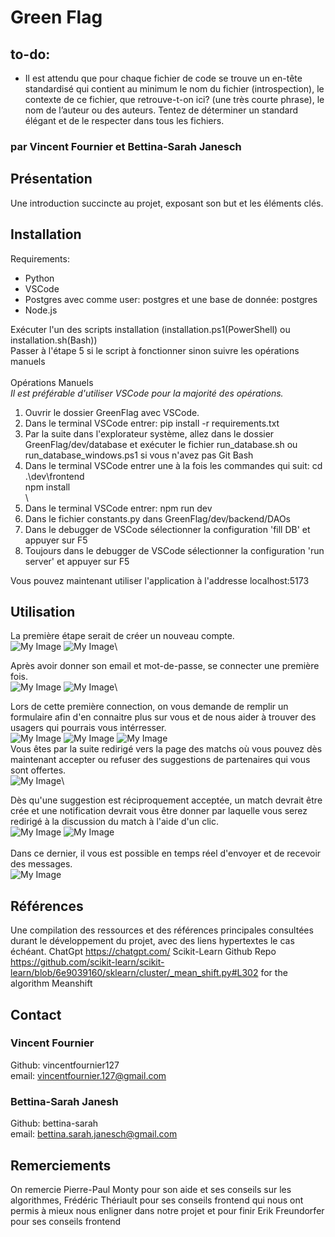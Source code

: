 # Green Flag
## to-do:
* Il est attendu que pour chaque fichier de code se trouve un en-tête standardisé qui contient au minimum le nom du fichier (introspection), le contexte de ce fichier, que retrouve-t-on ici? (une très courte phrase), le nom de l’auteur ou des auteurs. Tentez de déterminer un standard élégant et de le respecter dans tous les fichiers.
### par Vincent Fournier et Bettina-Sarah Janesch

## Présentation
Une introduction succincte au projet, exposant son but et les éléments clés.

## Installation
Requirements:
- Python
- VSCode
- Postgres avec comme user: postgres et une base de donnée: postgres
- Node.js

Exécuter l'un des scripts installation (installation.ps1(PowerShell) ou installation.sh(Bash))\
Passer à l'étape 5 si le script à fonctionner sinon suivre les opérations manuels\
\
Opérations Manuels\
*Il est préférable d'utiliser VSCode pour la majorité des opérations.*
1. Ouvrir le dossier GreenFlag avec VSCode.
2. Dans le terminal VSCode entrer: pip install -r requirements.txt
3. Par la suite dans l'explorateur système, allez dans le dossier GreenFlag/dev/database et exécuter le fichier run_database.sh ou run_database_windows.ps1 si vous n'avez pas Git Bash
4. Dans le terminal VSCode entrer une à la fois les commandes qui suit:
cd .\dev\frontend\
npm install
\
\
5. Dans le terminal VSCode entrer: npm run dev
6. Dans le fichier constants.py dans GreenFlag/dev/backend/DAOs
7. Dans le debugger de VSCode sélectionner la configuration 'fill DB' et appuyer sur F5
8. Toujours dans le debugger de VSCode sélectionner la configuration 'run server' et appuyer sur F5

Vous pouvez maintenant utiliser l'application à l'addresse localhost:5173


## Utilisation
La première étape serait de créer un nouveau compte.\
![My Image](images/to-creation_optimized.png) ![My Image](images/creation-compte_optimized.png)\

Après avoir donner son email et mot-de-passe, se connecter une première fois.\
![My Image](images/to-login_optimized.png) ![My Image](images/login_optimized.png)\

Lors de cette première connection, on vous demande de remplir un formulaire afin d'en connaitre plus
sur vous et de nous aider à trouver des usagers qui pourrais vous intérresser.\
![My Image](images/questionnaire-1_optimized.png) ![My Image](images/questionnaire-2_optimized.png) ![My Image](images/questionnaire-3_optimized.png)\
Vous êtes par la suite redirigé vers la page des matchs où vous pouvez dès maintenant
accepter ou refuser des suggestions de partenaires qui vous sont offertes.\
![My Image](images/match_optimized.png)\

Dès qu'une suggestion est réciproquement acceptée, un match devrait être crée et une notification
devrait vous être donner par laquelle vous serez redirigé à la discussion du match à l'aide d'un clic.\
![My Image](images/notification-match_optimized.png) ![My Image](images/notification_optimized.png)\
\
Dans ce dernier, il vous est possible en temps réel d'envoyer et de recevoir des messages.\
![My Image](images/chat_optimized.png)

## Références
Une compilation des ressources et des références principales consultées durant le
développement du projet, avec des liens hypertextes le cas échéant.
ChatGpt https://chatgpt.com/
Scikit-Learn Github Repo https://github.com/scikit-learn/scikit-learn/blob/6e9039160/sklearn/cluster/_mean_shift.py#L302 for the algorithm Meanshift


## Contact
### Vincent Fournier
Github: vincentfournier127 \
email: vincentfournier.127@gmail.com 
### Bettina-Sarah Janesh
Github: bettina-sarah \
email: bettina.sarah.janesch@gmail.com

## Remerciements
On remercie Pierre-Paul Monty pour son aide et ses conseils sur les algorithmes,
Frédéric Thériault pour ses conseils frontend qui nous ont permis à mieux nous enligner dans notre projet
et pour finir Erik Freundorfer pour ses conseils frontend